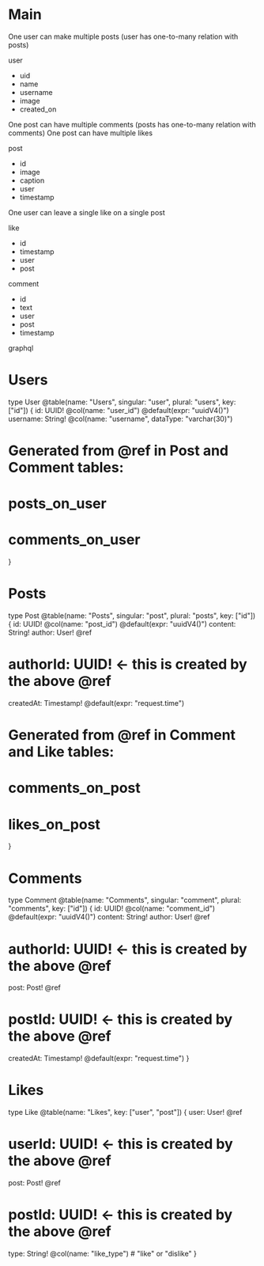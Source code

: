 # Main

One user can make multiple posts (user has one-to-many relation with posts)

user

- uid
- name
- username
- image
- created_on

One post can have multiple comments (posts has one-to-many relation with comments)
One post can have multiple likes

post

- id
- image
- caption
- user
- timestamp

One user can leave a single like on a single post

like

- id
- timestamp
- user
- post

comment

- id
- text
- user
- post
- timestamp

graphql

# Users

type User @table(name: "Users", singular: "user", plural: "users", key: ["id"]) {
id: UUID! @col(name: "user_id") @default(expr: "uuidV4()")
username: String! @col(name: "username", dataType: "varchar(30)")

# Generated from @ref in Post and Comment tables:

# posts_on_user

# comments_on_user

}

# Posts

type Post @table(name: "Posts", singular: "post", plural: "posts", key: ["id"]) {
id: UUID! @col(name: "post_id") @default(expr: "uuidV4()")
content: String!
author: User! @ref

# authorId: UUID! <- this is created by the above @ref

createdAt: Timestamp! @default(expr: "request.time")

# Generated from @ref in Comment and Like tables:

# comments_on_post

# likes_on_post

}

# Comments

type Comment @table(name: "Comments", singular: "comment", plural: "comments", key: ["id"]) {
id: UUID! @col(name: "comment_id") @default(expr: "uuidV4()")
content: String!
author: User! @ref

# authorId: UUID! <- this is created by the above @ref

post: Post! @ref

# postId: UUID! <- this is created by the above @ref

createdAt: Timestamp! @default(expr: "request.time")
}

# Likes

type Like @table(name: "Likes", key: ["user", "post"]) {
user: User! @ref

# userId: UUID! <- this is created by the above @ref

post: Post! @ref

# postId: UUID! <- this is created by the above @ref

type: String! @col(name: "like_type") # "like" or "dislike"
}
